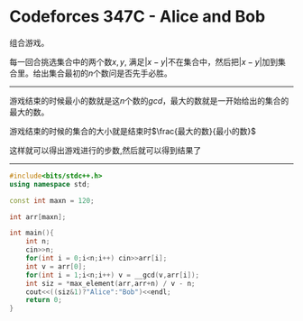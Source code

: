 # Codeforces 347C - Alice and Bob

组合游戏。

每一回合挑选集合中的两个数$x,y$, 满足$|x-y|$不在集合中，然后把$|x-y|$加到集合里。给出集合最初的$n$个数问是否先手必胜。

---

游戏结束的时候最小的数就是这$n$个数的$gcd$，最大的数就是一开始给出的集合的最大的数。

游戏结束的时候的集合的大小就是结束时$\frac{最大的数}{最小的数}$

这样就可以得出游戏进行的步数,然后就可以得到结果了

---

```cpp
#include<bits/stdc++.h>
using namespace std;

const int maxn = 120;

int arr[maxn];

int main(){
    int n;
    cin>>n;
    for(int i = 0;i<n;i++) cin>>arr[i];
    int v = arr[0];
    for(int i = 1;i<n;i++) v = __gcd(v,arr[i]);
    int siz = *max_element(arr,arr+n) / v - n;
    cout<<((siz&1)?"Alice":"Bob")<<endl;
    return 0;
}
```

